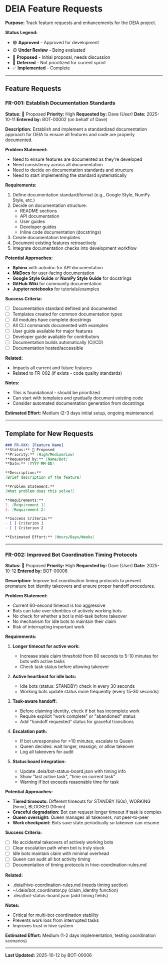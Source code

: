 # DEIA Feature Requests

**Purpose:** Track feature requests and enhancements for the DEIA project.

**Status Legend:**
- 🟢 **Approved** - Approved for development
- 🟡 **Under Review** - Being evaluated
- 🔵 **Proposed** - Initial proposal, needs discussion
- 🔴 **Deferred** - Not prioritized for current sprint
- ✅ **Implemented** - Complete

---

## Feature Requests

### FR-001: Establish Documentation Standards
**Status:** 🔵 Proposed
**Priority:** High
**Requested by:** Dave (User)
**Date:** 2025-10-11
**Entered by:** BOT-00002 (on behalf of Dave)

**Description:**
Establish and implement a standardized documentation approach for DEIA to ensure all features and code are properly documented.

**Problem Statement:**
- Need to ensure features are documented as they're developed
- Need consistency across all documentation
- Need to decide on documentation standards and structure
- Need to start implementing the standard systematically

**Requirements:**
1. Define documentation standard/format (e.g., Google Style, NumPy Style, etc.)
2. Decide on documentation structure:
   - README sections
   - API documentation
   - User guides
   - Developer guides
   - Inline code documentation (docstrings)
3. Create documentation templates
4. Document existing features retroactively
5. Integrate documentation checks into development workflow

**Potential Approaches:**
- **Sphinx** with autodoc for API documentation
- **MkDocs** for user-facing documentation
- **Google Style Guide** or **NumPy Style Guide** for docstrings
- **GitHub Wiki** for community documentation
- **Jupyter notebooks** for tutorials/examples

**Success Criteria:**
- [ ] Documentation standard defined and documented
- [ ] Templates created for common documentation types
- [ ] All modules have complete docstrings
- [ ] All CLI commands documented with examples
- [ ] User guide available for major features
- [ ] Developer guide available for contributors
- [ ] Documentation builds automatically (CI/CD)
- [ ] Documentation hosted/accessible

**Related:**
- Impacts all current and future features
- Related to FR-002 (if exists - code quality standards)

**Notes:**
- This is foundational - should be prioritized
- Can start with templates and gradually document existing code
- Consider automated documentation generation from docstrings

**Estimated Effort:** Medium (2-3 days initial setup, ongoing maintenance)

---

## Template for New Requests

```markdown
### FR-XXX: [Feature Name]
**Status:** 🔵 Proposed
**Priority:** [High/Medium/Low]
**Requested by:** [Name/Bot]
**Date:** [YYYY-MM-DD]

**Description:**
[Brief description of the feature]

**Problem Statement:**
[What problem does this solve?]

**Requirements:**
1. [Requirement 1]
2. [Requirement 2]

**Success Criteria:**
- [ ] Criterion 1
- [ ] Criterion 2

**Estimated Effort:** [Hours/Days/Weeks]
```

---

### FR-002: Improved Bot Coordination Timing Protocols
**Status:** 🔵 Proposed
**Priority:** High
**Requested by:** Dave (User)
**Date:** 2025-10-12
**Entered by:** BOT-00006

**Description:**
Improve bot coordination timing protocols to prevent premature bot identity takeovers and ensure proper handoff procedures.

**Problem Statement:**
- Current 60-second timeout is too aggressive
- Bots can take over identities of actively working bots
- No check for whether a bot is mid-task before takeover
- No mechanism for idle bots to maintain their claim
- Risk of interrupting important work

**Requirements:**
1. **Longer timeout for active work:**
   - Increase stale claim threshold from 60 seconds to 5-10 minutes for bots with active tasks
   - Check task status before allowing takeover

2. **Active heartbeat for idle bots:**
   - Idle bots (status: STANDBY) check in every 30 seconds
   - Working bots update status more frequently (every 15-30 seconds)

3. **Task-aware handoff:**
   - Before claiming identity, check if bot has incomplete work
   - Require explicit "work complete" or "abandoned" status
   - Add "handoff requested" status for graceful transitions

4. **Escalation path:**
   - If bot unresponsive for >10 minutes, escalate to Queen
   - Queen decides: wait longer, reassign, or allow takeover
   - Log all takeovers for audit

5. **Status board integration:**
   - Update .deia/bot-status-board.json with timing info
   - Show "last active task", "time on current task"
   - Warning if bot exceeds reasonable time for task

**Potential Approaches:**
- **Tiered timeouts:** Different timeouts for STANDBY (60s), WORKING (5min), BLOCKED (10min)
- **Graceful degradation:** Bot can request longer timeout if task is complex
- **Queen oversight:** Queen manages all takeovers, not peer-to-peer
- **Work checkpoint:** Bots save state periodically so takeover can resume

**Success Criteria:**
- [ ] No accidental takeovers of actively working bots
- [ ] Clear escalation path when bot is truly stuck
- [ ] Idle bots maintain claim with minimal overhead
- [ ] Queen can audit all bot activity timing
- [ ] Documentation of timing protocols in hive-coordination-rules.md

**Related:**
- .deia/hive-coordination-rules.md (needs timing section)
- ~/.deia/bot_coordinator.py (claim_identity function)
- .deia/bot-status-board.json (add timing fields)

**Notes:**
- Critical for multi-bot coordination stability
- Prevents work loss from interrupted tasks
- Improves trust in hive system

**Estimated Effort:** Medium (1-2 days implementation, testing coordination scenarios)

---

**Last Updated:** 2025-10-12 by BOT-00006
